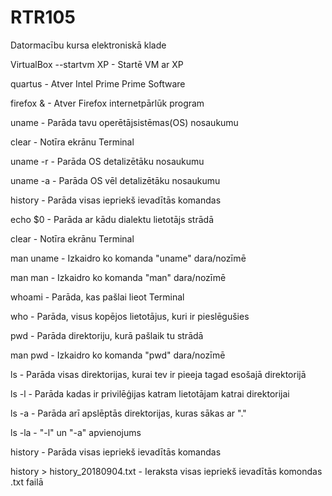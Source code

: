# RTR105
Datormacību kursa elektroniskā klade

VirtualBox --startvm XP - Startē VM ar XP

quartus - Atver Intel Prime Prime Software

firefox & - Atver Firefox internetpārlūk program

uname - Parāda tavu operētājsistēmas(OS) nosaukumu

clear - Notīra ekrānu Terminal

uname -r - Parāda OS detalizētāku nosaukumu

uname -a - Parāda OS vēl detalizētāku nosaukumu

history - Parāda visas iepriekš ievadītās komandas

echo $0 - Parāda ar kādu dialektu lietotājs strādā

clear - Notīra ekrānu Terminal

man uname - Izkaidro ko komanda "uname" dara/nozīmē

man man - Izkaidro ko komanda "man" dara/nozīmē

whoami - Parāda, kas pašlai lieot Terminal

who - Parāda, visus kopējos lietotājus, kuri ir pieslēgušies

pwd - Parāda direktoriju, kurā pašlaik tu strādā

man pwd - Izkaidro ko komanda "pwd" dara/nozīmē

ls - Parāda visas direktorijas, kurai tev ir pieeja tagad esošajā direktorijā

ls -l - Parāda kadas ir privilēģijas katram lietotājam katrai direktorijai

ls -a - Parāda arī apslēptās direktorijas, kuras sākas ar "."

ls -la - "-l" un "-a" apvienojums

history - Parāda visas iepriekš ievadītās komandas

history > history_20180904.txt - Ieraksta visas iepriekš ievadītās komondas .txt failā


